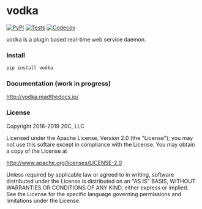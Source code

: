 # vodka

[![PyPI](https://img.shields.io/pypi/v/vodka.svg?maxAge=600)](https://pypi.python.org/pypi/vodka)
[![Tests](https://github.com/20c/vodka/workflows/tests/badge.svg)](https://github.com/20c/vodka)
[![Codecov](https://img.shields.io/codecov/c/github/20c/vodka/master.svg?maxAge=600)](https://codecov.io/github/20c/vodka)

vodka is a plugin based real-time web service daemon.

### Install

```sh
pip install vodka 
```

### Documentation (work in progress)

http://vodka.readthedocs.io/

### License

Copyright 2016-2019 20C, LLC

Licensed under the Apache License, Version 2.0 (the "License");
you may not use this softare except in compliance with the License.
You may obtain a copy of the License at

   http://www.apache.org/licenses/LICENSE-2.0

Unless required by applicable law or agreed to in writing, software
distributed under the License is distributed on an "AS IS" BASIS,
WITHOUT WARRANTIES OR CONDITIONS OF ANY KIND, either express or implied.
See the License for the specific language governing permissions and
limitations under the License.
